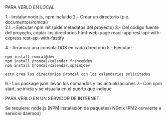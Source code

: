 PARA VERLO EN LOCAL

1.- Instalar node.js, npm incluido
2.- Crear un directorio	(p.e. documentos/romcal)  
	2.1 .- Ejecutar npm init (pide metadatos del proyecto)
3.- Del código fuente del proyecto, copiar los directorios 
		html-web-page
		react-app
		rest-api-with-express
		rest-api-with-fastify

4.- Arrancar una consola DOS en cada directorio
5.- Ejecutar:

	npm install romcal@dev
	npm install @romcal/calendar.france@dev
	npm install @romcal/calendar.spain@dev
		
	esto crea los directorios @romcal con los calendarios solicitados
6.- Los package.json llevan los comandos y las actualizaciones
7.- Con npm start, se inicia y se visualia en el puerto que indique	

PARA VERLO EN UN SERVIDOR DE INTERNET

Se requiere: 
  node.js (NPM instalación de paquetes)
  NGnix (PM2 convierte a servicio daemon)
